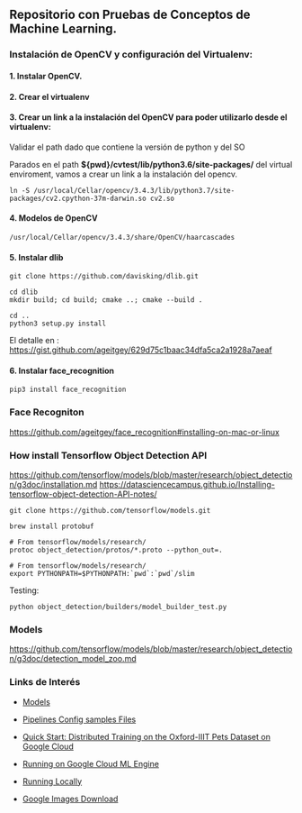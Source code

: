 ## Repositorio con Pruebas de Conceptos de Machine Learning.

### Instalación de OpenCV y configuración del Virtualenv:

#### 1. Instalar OpenCV.

#### 2. Crear el virtualenv

#### 3. Crear un link a la instalación del OpenCV para poder utilizarlo desde el virtualenv:

Validar el path dado que contiene la versión de python y del SO

Parados en el path **${pwd}/cvtest/lib/python3.6/site-packages/** del virtual enviroment, vamos a crear un link a la instalación del opencv.


```
ln -S /usr/local/Cellar/opencv/3.4.3/lib/python3.7/site-packages/cv2.cpython-37m-darwin.so cv2.so
```

#### 4. Modelos de OpenCV

```
/usr/local/Cellar/opencv/3.4.3/share/OpenCV/haarcascades
```


#### 5. Instalar dlib

```
git clone https://github.com/davisking/dlib.git

cd dlib
mkdir build; cd build; cmake ..; cmake --build .

cd ..
python3 setup.py install
```

El detalle en : https://gist.github.com/ageitgey/629d75c1baac34dfa5ca2a1928a7aeaf


#### 6. Instalar face_recognition

```
pip3 install face_recognition
```

### Face Recogniton

https://github.com/ageitgey/face_recognition#installing-on-mac-or-linux



### How install Tensorflow Object Detection API

https://github.com/tensorflow/models/blob/master/research/object_detection/g3doc/installation.md
https://datasciencecampus.github.io/Installing-tensorflow-object-detection-API-notes/

```
git clone https://github.com/tensorflow/models.git
```
```
brew install protobuf
```

```
# From tensorflow/models/research/
protoc object_detection/protos/*.proto --python_out=.
```

```
# From tensorflow/models/research/
export PYTHONPATH=$PYTHONPATH:`pwd`:`pwd`/slim
```
Testing:

```
python object_detection/builders/model_builder_test.py
```


### Models

https://github.com/tensorflow/models/blob/master/research/object_detection/g3doc/detection_model_zoo.md







### Links de Interés


* [Models](https://github.com/tensorflow/models/blob/master/research/object_detection/g3doc/detection_model_zoo.md)

* [Pipelines Config samples Files](https://github.com/tensorflow/models/tree/master/research/object_detection/samples/configs)

* [Quick Start: Distributed Training on the Oxford-IIIT Pets Dataset on Google Cloud](https://github.com/tensorflow/models/blob/master/research/object_detection/g3doc/running_pets.md)

* [Running on Google Cloud ML Engine](https://github.com/tensorflow/models/blob/master/research/object_detection/g3doc/running_on_cloud.md)

* [Running Locally](https://github.com/tensorflow/models/blob/master/research/object_detection/g3doc/running_locally.md)

* [Google Images Download](https://github.com/hardikvasa/google-images-download)